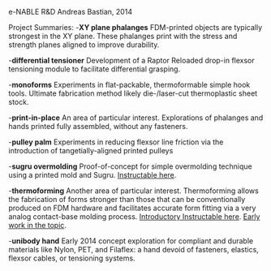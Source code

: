 e-NABLE R&D
Andreas Bastian, 2014

Project Summaries:
-**XY plane phalanges**
FDM-printed objects are typically strongest in the XY plane.  These phalanges print with the stress and strength planes aligned to improve durability.

-**differential tensioner**
Development of a Raptor Reloaded drop-in flexsor tensioning module to facilitate differential grasping.

-**monoforms**
Experiments in flat-packable, thermoformable simple hook tools.  Ultimate fabrication method likely die-/laser-cut thermoplastic sheet stock.

-**print-in-place**
An area of particular interest.  Explorations of phalanges and hands printed fully assembled, without any fasteners.

-**pulley palm**
Experiments in reducing flexsor line friction via the introduction of tangetially-aligned printed pulleys

-**sugru overmolding**
Proof-of-concept for simple overmolding technique using a printed mold and Sugru.  [Instructable here](http://www.instructables.com/id/Sugru-Overmolding-Using-3D-Printed-Molds/).  

-**thermoforming**
Another area of particular interest.  Thermoforming allows the fabrication of forms stronger than those that can be conventionally produced on FDM hardware and facilitates accurate form fitting via a very analog contact-base molding process. [Introductory Instructable here](http://www.instructables.com/id/Thermoforming-3D-Printed-PLA-for-Use-in-Prostethic/).  [Early work in the topic](http://www.andreasbastian.com/blog/e-nable-3d-printed-prostheticsassistive-devices/).

-**unibody hand**
Early 2014 concept exploration for compliant and durable materials like Nylon, PET, and Filaflex:  a hand devoid of fasteners, elastics, flexsor cables, or tensioning systems.
